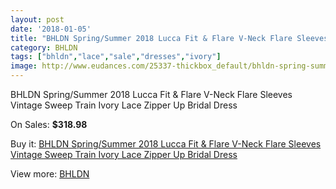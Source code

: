 ```yaml
---
layout: post
date: '2018-01-05'
title: "BHLDN Spring/Summer 2018 Lucca Fit & Flare V-Neck Flare Sleeves Vintage Sweep Train Ivory Lace Zipper Up Bridal Dress"
category: BHLDN
tags: ["bhldn","lace","sale","dresses","ivory"]
image: http://www.eudances.com/25337-thickbox_default/bhldn-spring-summer-2018-lucca-fit-flare-v-neck-flare-sleeves-vintage-sweep-train-ivory-lace-zipper-up-bridal-dress.jpg
---
```

BHLDN Spring/Summer 2018 Lucca Fit & Flare V-Neck Flare Sleeves Vintage Sweep Train Ivory Lace Zipper Up Bridal Dress

On Sales: **$318.98**
<a href="https://www.eudances.com/en/bhldn/8402-bhldn-spring-summer-2018-lucca-fit-flare-v-neck-flare-sleeves-vintage-sweep-train-ivory-lace-zipper-up-bridal-dress.html"><amp-img layout="responsive" width="600" height="600" src="//www.eudances.com/25337-thickbox_default/bhldn-spring-summer-2018-lucca-fit-flare-v-neck-flare-sleeves-vintage-sweep-train-ivory-lace-zipper-up-bridal-dress.jpg" alt="BHLDN Spring/Summer 2018 Lucca Fit & Flare V-Neck Flare Sleeves Vintage Sweep Train Ivory Lace Zipper Up Bridal Dress 0" /></a>
<a href="https://www.eudances.com/en/bhldn/8402-bhldn-spring-summer-2018-lucca-fit-flare-v-neck-flare-sleeves-vintage-sweep-train-ivory-lace-zipper-up-bridal-dress.html"><amp-img layout="responsive" width="600" height="600" src="//www.eudances.com/25344-thickbox_default/bhldn-spring-summer-2018-lucca-fit-flare-v-neck-flare-sleeves-vintage-sweep-train-ivory-lace-zipper-up-bridal-dress.jpg" alt="BHLDN Spring/Summer 2018 Lucca Fit & Flare V-Neck Flare Sleeves Vintage Sweep Train Ivory Lace Zipper Up Bridal Dress 1" /></a>
<a href="https://www.eudances.com/en/bhldn/8402-bhldn-spring-summer-2018-lucca-fit-flare-v-neck-flare-sleeves-vintage-sweep-train-ivory-lace-zipper-up-bridal-dress.html"><amp-img layout="responsive" width="600" height="600" src="//www.eudances.com/25343-thickbox_default/bhldn-spring-summer-2018-lucca-fit-flare-v-neck-flare-sleeves-vintage-sweep-train-ivory-lace-zipper-up-bridal-dress.jpg" alt="BHLDN Spring/Summer 2018 Lucca Fit & Flare V-Neck Flare Sleeves Vintage Sweep Train Ivory Lace Zipper Up Bridal Dress 2" /></a>
<a href="https://www.eudances.com/en/bhldn/8402-bhldn-spring-summer-2018-lucca-fit-flare-v-neck-flare-sleeves-vintage-sweep-train-ivory-lace-zipper-up-bridal-dress.html"><amp-img layout="responsive" width="600" height="600" src="//www.eudances.com/25342-thickbox_default/bhldn-spring-summer-2018-lucca-fit-flare-v-neck-flare-sleeves-vintage-sweep-train-ivory-lace-zipper-up-bridal-dress.jpg" alt="BHLDN Spring/Summer 2018 Lucca Fit & Flare V-Neck Flare Sleeves Vintage Sweep Train Ivory Lace Zipper Up Bridal Dress 3" /></a>
<a href="https://www.eudances.com/en/bhldn/8402-bhldn-spring-summer-2018-lucca-fit-flare-v-neck-flare-sleeves-vintage-sweep-train-ivory-lace-zipper-up-bridal-dress.html"><amp-img layout="responsive" width="600" height="600" src="//www.eudances.com/25341-thickbox_default/bhldn-spring-summer-2018-lucca-fit-flare-v-neck-flare-sleeves-vintage-sweep-train-ivory-lace-zipper-up-bridal-dress.jpg" alt="BHLDN Spring/Summer 2018 Lucca Fit & Flare V-Neck Flare Sleeves Vintage Sweep Train Ivory Lace Zipper Up Bridal Dress 4" /></a>
<a href="https://www.eudances.com/en/bhldn/8402-bhldn-spring-summer-2018-lucca-fit-flare-v-neck-flare-sleeves-vintage-sweep-train-ivory-lace-zipper-up-bridal-dress.html"><amp-img layout="responsive" width="600" height="600" src="//www.eudances.com/25340-thickbox_default/bhldn-spring-summer-2018-lucca-fit-flare-v-neck-flare-sleeves-vintage-sweep-train-ivory-lace-zipper-up-bridal-dress.jpg" alt="BHLDN Spring/Summer 2018 Lucca Fit & Flare V-Neck Flare Sleeves Vintage Sweep Train Ivory Lace Zipper Up Bridal Dress 5" /></a>
<a href="https://www.eudances.com/en/bhldn/8402-bhldn-spring-summer-2018-lucca-fit-flare-v-neck-flare-sleeves-vintage-sweep-train-ivory-lace-zipper-up-bridal-dress.html"><amp-img layout="responsive" width="600" height="600" src="//www.eudances.com/25339-thickbox_default/bhldn-spring-summer-2018-lucca-fit-flare-v-neck-flare-sleeves-vintage-sweep-train-ivory-lace-zipper-up-bridal-dress.jpg" alt="BHLDN Spring/Summer 2018 Lucca Fit & Flare V-Neck Flare Sleeves Vintage Sweep Train Ivory Lace Zipper Up Bridal Dress 6" /></a>
<a href="https://www.eudances.com/en/bhldn/8402-bhldn-spring-summer-2018-lucca-fit-flare-v-neck-flare-sleeves-vintage-sweep-train-ivory-lace-zipper-up-bridal-dress.html"><amp-img layout="responsive" width="600" height="600" src="//www.eudances.com/25338-thickbox_default/bhldn-spring-summer-2018-lucca-fit-flare-v-neck-flare-sleeves-vintage-sweep-train-ivory-lace-zipper-up-bridal-dress.jpg" alt="BHLDN Spring/Summer 2018 Lucca Fit & Flare V-Neck Flare Sleeves Vintage Sweep Train Ivory Lace Zipper Up Bridal Dress 7" /></a>

Buy it: [BHLDN Spring/Summer 2018 Lucca Fit & Flare V-Neck Flare Sleeves Vintage Sweep Train Ivory Lace Zipper Up Bridal Dress](https://www.eudances.com/en/bhldn/8402-bhldn-spring-summer-2018-lucca-fit-flare-v-neck-flare-sleeves-vintage-sweep-train-ivory-lace-zipper-up-bridal-dress.html "BHLDN Spring/Summer 2018 Lucca Fit & Flare V-Neck Flare Sleeves Vintage Sweep Train Ivory Lace Zipper Up Bridal Dress")

View more: [BHLDN](https://www.eudances.com/en/124-bhldn "BHLDN")